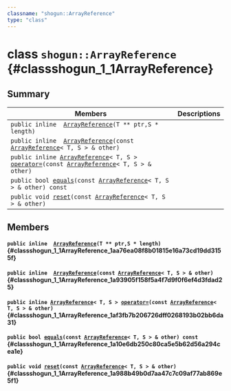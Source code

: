```yaml
---
classname: "shogun::ArrayReference"
type: "class"
---
```


# class `shogun::ArrayReference` {#classshogun_1_1ArrayReference}

## Summary

 Members                        | Descriptions
--------------------------------|---------------------------------------------
`public inline  `[`ArrayReference`](#classshogun_1_1ArrayReference_1aa76ea08f8b01815e16a73cd19dd3155f)`(T ** ptr,S * length)` | 
`public inline  `[`ArrayReference`](#classshogun_1_1ArrayReference_1a93905f158f5a4f7d9f0f6ef4d3fdad25)`(const `[`ArrayReference`](#classshogun_1_1ArrayReference)`< T, S > & other)` | 
`public inline `[`ArrayReference`](#classshogun_1_1ArrayReference)`< T, S > `[`operator=`](#classshogun_1_1ArrayReference_1af3fb7b206726dff0268193b02bb6da31)`(const `[`ArrayReference`](#classshogun_1_1ArrayReference)`< T, S > & other)` | 
`public bool `[`equals`](#classshogun_1_1ArrayReference_1a10e6db250c80ca5e5b62d56a294cea1e)`(const `[`ArrayReference`](#classshogun_1_1ArrayReference)`< T, S > & other) const` | 
`public void `[`reset`](#classshogun_1_1ArrayReference_1a988b49b0d7aa47c7c09af77ab869e5f1)`(const `[`ArrayReference`](#classshogun_1_1ArrayReference)`< T, S > & other)` | 

## Members

#### `public inline  `[`ArrayReference`](#classshogun_1_1ArrayReference_1aa76ea08f8b01815e16a73cd19dd3155f)`(T ** ptr,S * length)` {#classshogun_1_1ArrayReference_1aa76ea08f8b01815e16a73cd19dd3155f}

#### `public inline  `[`ArrayReference`](#classshogun_1_1ArrayReference_1a93905f158f5a4f7d9f0f6ef4d3fdad25)`(const `[`ArrayReference`](#classshogun_1_1ArrayReference)`< T, S > & other)` {#classshogun_1_1ArrayReference_1a93905f158f5a4f7d9f0f6ef4d3fdad25}

#### `public inline `[`ArrayReference`](#classshogun_1_1ArrayReference)`< T, S > `[`operator=`](#classshogun_1_1ArrayReference_1af3fb7b206726dff0268193b02bb6da31)`(const `[`ArrayReference`](#classshogun_1_1ArrayReference)`< T, S > & other)` {#classshogun_1_1ArrayReference_1af3fb7b206726dff0268193b02bb6da31}

#### `public bool `[`equals`](#classshogun_1_1ArrayReference_1a10e6db250c80ca5e5b62d56a294cea1e)`(const `[`ArrayReference`](#classshogun_1_1ArrayReference)`< T, S > & other) const` {#classshogun_1_1ArrayReference_1a10e6db250c80ca5e5b62d56a294cea1e}

#### `public void `[`reset`](#classshogun_1_1ArrayReference_1a988b49b0d7aa47c7c09af77ab869e5f1)`(const `[`ArrayReference`](#classshogun_1_1ArrayReference)`< T, S > & other)` {#classshogun_1_1ArrayReference_1a988b49b0d7aa47c7c09af77ab869e5f1}

